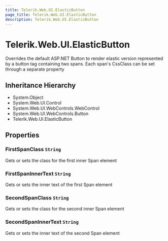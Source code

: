 ```yaml
---
title: Telerik.Web.UI.ElasticButton
page_title: Telerik.Web.UI.ElasticButton
description: Telerik.Web.UI.ElasticButton
---
```


# Telerik.Web.UI.ElasticButton

Overrides the default ASP.NET Button to render elastic version represented by a button tag containing two spans.
            Each span's CssClass can be set through a separate property

## Inheritance Hierarchy

* System.Object
* System.Web.UI.Control
* System.Web.UI.WebControls.WebControl
* System.Web.UI.WebControls.Button
* Telerik.Web.UI.ElasticButton

## Properties

###  FirstSpanClass `String`

Gets or sets the class for the first inner Span element

###  FirstSpanInnerText `String`

Gets or sets the inner text of the first Span element

###  SecondSpanClass `String`

Gets or sets the class for the second inner Span element

###  SecondSpanInnerText `String`

Gets or sets the inner text of the second Span element

